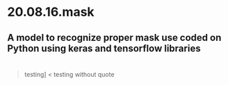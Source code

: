 # 20.08.16.mask
A model to recognize proper mask use coded on Python using keras and tensorflow libraries
---
# 
> testing]
<
testing without quote
